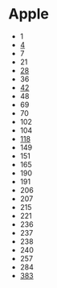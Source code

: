 # Apple

- 1
- [4](../solutions/4.md)
- 7
- 21
- [28](../solutions/28.md)
- 36
- [42](../solutions/42.md)
- 48
- 69
- 70
- 102
- 104
- [118](../solutions/118.md)
- 149
- 151
- 165
- 190
- 191
- 206
- 207
- 215
- 221
- 236
- 237
- 238
- 240
- 257
- 284
- [383](../solutions/383.md)